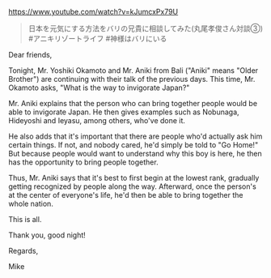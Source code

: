 https://www.youtube.com/watch?v=kJumcxPx79U

> 日本を元気にする方法をバリの兄貴に相談してみた(丸尾孝俊さん対談③) #アニキリゾートライフ #神様はバリにいる

Dear friends,

Tonight, Mr. Yoshiki Okamoto and Mr. Aniki from Bali ("Aniki" means "Older Brother") are continuing with their talk of the previous days. This time, Mr. Okamoto asks, "What is the way to invigorate Japan?"

Mr. Aniki explains that the person who can bring together people would be able to invigorate Japan. He then gives examples such as Nobunaga, Hideyoshi and Ieyasu, among others, who've done it.

He also adds that it's important that there are people who'd actually ask him certain things. If not, and nobody cared, he'd simply be told to "Go Home!" But because people would want to understand why this boy is here, he then has the opportunity to bring people together.

Thus, Mr. Aniki says that it's best to first begin at the lowest rank, gradually getting recognized by people along the way. Afterward, once the person's at the center of everyone's life, he'd then be able to bring together the whole nation.

This is all.

Thank you, good night!

Regards,

Mike
